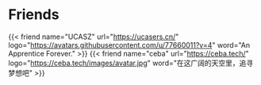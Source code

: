 # Friends


<div class="flink" id="article-container">
<div class="friend-list-div" >

{{< friend name="UCASZ" url="https://ucasers.cn/" logo="https://avatars.githubusercontent.com/u/77660011?v=4" word="An Apprentice Forever." >}}
{{< friend name="ceba" url="https://ceba.tech/" logo="https://ceba.tech/images/avatar.jpg" word="在这广阔的天空里，追寻梦想吧" >}}

</div>
</div>


